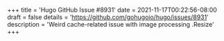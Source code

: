 +++
title = 'Hugo GitHub Issue #8931'
date = 2021-11-17T00:22:56-08:00
draft = false
details = 'https://github.com/gohugoio/hugo/issues/8931'
description = 'Weird cache-related issue with image processing .Resize'
+++
